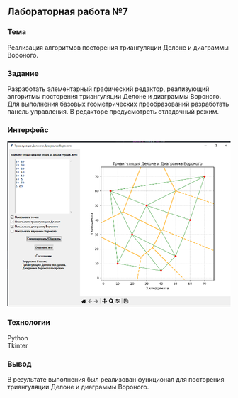 ## Лабораторная работа №7

### Тема
Реализация алгоритмов посторения триангуляции Делоне и диаграммы Вороного.

### Задание
Разработать элементарный графический редактор, реализующий алгоритмы посторения триангуляции Делоне и диаграммы Вороного. 
Для выполнения базовых геометрических преобразований разработать панель управления. В редакторе предусмотреть отладочный режим. 
### Интерфейс

![alt text](image.png)

### Технологии
Python\
Tkinter

### Вывод
В результате выполнения был реализован функционал для посторения триангуляции Делоне и диаграммы Вороного.